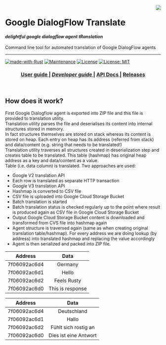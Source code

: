 <img src="./examples/docs/img/rust-logo.png" align="right" />

# Google DialogFlow Translate

#### *delightful google dialogflow agent tRanslation*

Command line tool for automated translation of Google DialogFlow agents

---
[![made-with-Rust](https://img.shields.io/badge/Made%20with-Rust-1f425f.svg)](https://www.rust-lang.org/)
[![Maintenance](https://img.shields.io/badge/Maintained%3F-yes-green.svg)](https://GitHub.com/jabber-tools/gdf_translate/graphs/commit-activity)
[![License](https://img.shields.io/badge/License-Apache%202.0-blue.svg)](https://github.com/jabber-tools/gdf_translate/blob/readme/LICENSE-APACHE)
[![License: MIT](https://img.shields.io/badge/License-MIT-yellow.svg)](https://github.com/jabber-tools/gdf_translate/blob/readme/LICENSE-MIT)

<div align="center">
  <h3>
    <a href="https://github.com/jabber-tools/gdf_translate/blob/readme/README.md">
      User guide
    </a>
    <span> | </span>
    <a href="https://github.com/jabber-tools/gdf_translate/blob/readme/README-devnotes.md">
      <i>Developer guide</i>
    </a>
    <span> | </span>
    <a target="_blank" href="https://github.com/jabber-tools/gdf_translate/releases">
      API Docs
    </a>
    <span> | </span>
    <a href="https://github.com/jabber-tools/gdf_translate/releases">
      Releases
    </a>
  </h3>
</div>

<br/>


## How does it work?

First Google Dialogflow agent is exported into ZIP file and this file is provided to translation utility.</br>
Translation utility parses the file and deserialises its content into internal structures stored in memory.</br>
In fact structures themselves are stored on stack whereas its content is stored on heap. Each entry on heap has its address (referred from stack) and data/content (e.g. string that needs to be translated!)</br>
Translation utility traverses all structures created in deserialization step and creates table to be translated. This table (hashmap) has original heap address as a key and data/content as a value.</br>
Table (i.e. data column) is translated. Two approaches are used:
*	Google V2 translation API
  *	Each row is translated as separate HTTP transaction
*	Google V3 translation API
  *	Hashmap is converted to CSV file
  *	CSV file is uploaded into Google Cloud Storage Bucket
  *	Batch translation is started
  *	Batch translation status is checked regularly up to the point where result is produced again as CSV file in Google Cloud Storage Bucket
  *	Output Google Cloud Storage Bucket content is downloaded and transformed from CVS file into hashmap again
  *	Agent structure is traversed again (same as when creating original translation table/hashmap). For every address we are doing lookup (by address) into translated hashmap and replacing the value accordingly
  *	Agent is then serialized and packed into ZIP file. 




| Address      |      Data      |
|--------------|:--------------:|
| 7f06092ac6d4 |  Germany       |
| 7f06092ac6d1 |    Hello       |
| 7f06092ac6d2 | Feels Rusty    |
|7f06092ac6d0  |This is response|


| Address      |      Data            |
|--------------|:--------------------:|
| 7f06092ac6d4 |  Deutschland         |
| 7f06092ac6d1 |    Hallo             |
| 7f06092ac6d2 | Fühlt sich rostig an |
|7f06092ac6d0  | Dies ist eine Antwort|
